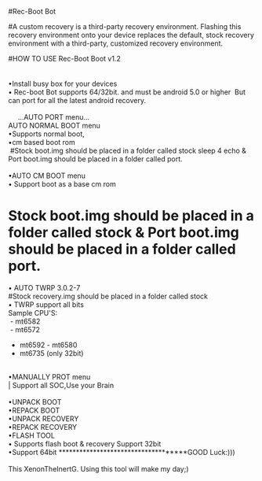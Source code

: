 #Rec-Boot Bot

#A custom recovery is a third-party recovery environment. Flashing this recovery environment onto your device replaces the default, stock recovery environment with a third-party, customized recovery environment.

#HOW TO USE Rec-Boot Boot v1.2<br>
<br>
<br>
•Install busy box for your devices <br>
• Rec-boot Bot supports 64/32bit. and must be android 5.0 or higher  But can port for all the latest android recovery.<br>
<br>
     ...AUTO PORT menu...<br>
AUTO NORMAL BOOT menu<br>
•Supports normal boot, <br>
•cm based boot rom<br>
 #Stock boot.img should be placed in a folder called stock sleep 4 echo &amp; Port boot.img should be placed in a folder called port.<br>
<br>
•AUTO CM BOOT menu<br>
• Support boot as a base cm rom<br>
# Stock boot.img should be placed in a folder called stock &amp; Port boot.img should be placed in a folder called port.<br>
• AUTO TWRP 3.0.2-7 <br>
#Stock recovery.img should be placed in a folder called stock<br>
• TWRP support all bits <br>
Sample CPU&apos;S:<br>
 - mt6582<br>
 - mt6572<br>
- mt6592 - mt6580<br>
- mt6735 (only 32bit)<br>
<br>
•MANUALLY PROT menu<br>
| Support all SOC,Use your Brain<br>
<br>
•UNPACK BOOT <br>
•REPACK BOOT<br>
•UNPACK RECOVERY <br>
•REPACK RECOVERY <br>
•FLASH TOOL <br>
• Supports flash boot &amp; recovery Support 32bit<br>
•Support 64bit ************************************GOOD Luck:)))<br>
<br>
This XenonTheInertG. Using this tool will make my day;)
